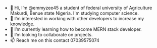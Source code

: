 - 👋 Hi, I’m @emmyzee45 a student of federal university of Agriculture Makurdi, Benue state Nigeria. I'm studying computer science.
- 👀 I’m interested in working with other developers to increase my knowledge.
- 🌱 I’m currently learning how to become MERN stack developer.
- 💞️ I’m looking to collaborate on projects.
- 📫  Reach me on this contact 07039575074

<!---
emmyzee45/emmyzee45 is a ✨ special ✨ repository because its `README.md` (this file) appears on your GitHub profile.
You can click the Preview link to take a look at your changes.
--->
